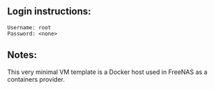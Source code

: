 ## Login instructions:

```
Username: root
Password: <none>
```

## Notes:

This very minimal VM template is a Docker host used in FreeNAS as a containers provider.
